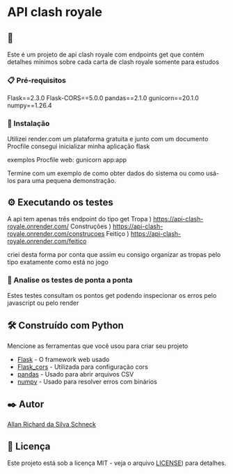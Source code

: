 # API clash royale

## 🚀 

Este é um projeto de api clash royale com endpoints get que contém detalhes mínimos sobre cada carta de clash royale
somente para estudos

### 📋 Pré-requisitos

Flask==2.3.0
Flask-CORS==5.0.0
pandas==2.1.0
gunicorn==20.1.0
numpy==1.26.4

### 🔧 Instalação
Utilizei render.com um plataforma gratuita e junto com um documento Procfile consegui inicializar minha aplicação flask

exemplos
Procfile
web: gunicorn app:app



Termine com um exemplo de como obter dados do sistema ou como usá-los para uma pequena demonstração.

## ⚙️ Executando os testes

A api tem apenas três endpoint do tipo get
Tropa ) https://api-clash-royale.onrender.com/
Construções ) https://api-clash-royale.onrender.com/construcoes
Feitiço ) https://api-clash-royale.onrender.com/feitico

criei desta forma por conta que assim eu consigo organizar as tropas pelo tipo exatamente como está no jogo

### 🔩 Analise os testes de ponta a ponta

Estes testes consultam os pontos get podendo inspecionar os erros pelo javascript ou pelo render

## 🛠️ Construído com Python

Mencione as ferramentas que você usou para criar seu projeto

* [Flask](https://flask.palletsprojects.com/en/stable/changes/) - O framework web usado
* [Flask_cors](https://pypi.org/project/Flask-Cors/) - Utilizada para configuração cors
* [pandas]([https://rometools.github.io/rome/](https://pandas.pydata.org/)) - Usado para abrir arquivos CSV
* [numpy](https://numpy.org/) - Usado para resolver erros com binários


## ✒️ Autor

 [Allan Richard da Silva Schneck](https://github.com/AllanSchneck)


## 📄 Licença

Este projeto está sob a licença MIT - veja o arquivo [LICENSE](https://github.com/AllanSchneck/API_clash_royale/blob/API_clashV1.01/LICENSE.txt)) para detalhes.

